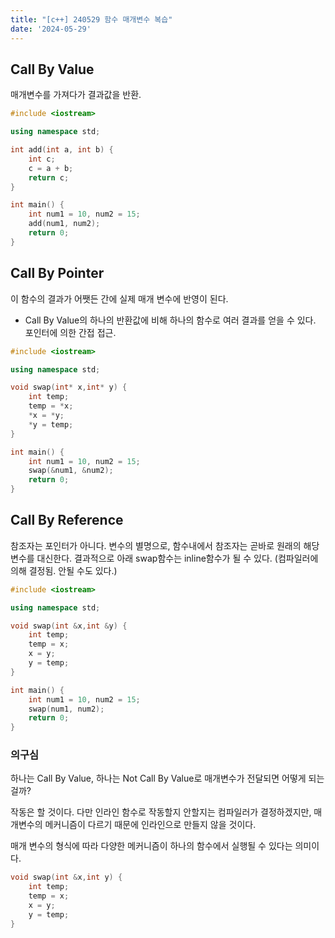 ```yaml
---
title: "[c++] 240529 함수 매개변수 복습"
date: '2024-05-29'
---
```

## Call By Value
매개변수를 가져다가 결과값을 반환.
```cpp
#include <iostream>

using namespace std;

int add(int a, int b) {
    int c;
    c = a + b;
    return c;
}

int main() {
    int num1 = 10, num2 = 15;
    add(num1, num2);
    return 0;
}
```
## Call By Pointer
이 함수의 결과가 어쨋든 간에 실제 매개 변수에 반영이 된다.
- Call By Value의 하나의 반환값에 비해 하나의 함수로 여러 결과를 얻을 수 있다. 포인터에 의한 간접 접근.
```cpp
#include <iostream>

using namespace std;

void swap(int* x,int* y) {
    int temp;
    temp = *x;
    *x = *y;
    *y = temp;
}

int main() {
    int num1 = 10, num2 = 15;
    swap(&num1, &num2);
    return 0;
}
```

## Call By Reference
참조자는 포인터가 아니다. 변수의 별명으로, 함수내에서 참조자는 곧바로 원래의 해당 변수를 대신한다.
결과적으로 아래 swap함수는 inline함수가 될 수 있다. (컴파일러에 의해 결정됨. 안될 수도 있다.)
```cpp
#include <iostream>

using namespace std;

void swap(int &x,int &y) {
    int temp;
    temp = x;
    x = y;
    y = temp;
}

int main() {
    int num1 = 10, num2 = 15;
    swap(num1, num2);
    return 0;
}
```

### 의구심
하나는 Call By Value, 하나는 Not Call By Value로 매개변수가 전달되면 어떻게 되는 걸까?

작동은 할 것이다. 다만 인라인 함수로 작동할지 안할지는 컴파일러가 결정하겠지만,
매개변수의 메커니즘이 다르기 때문에 인라인으로 만들지 않을 것이다.

매개 변수의 형식에 따라 다양한 메커니즘이 하나의 함수에서 실행될 수 있다는 의미이다.
```cpp
void swap(int &x,int y) {
    int temp;
    temp = x;
    x = y;
    y = temp;
}
```